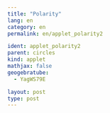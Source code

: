 ```yaml
---
title: "Polarity"
lang: en
category: en
permalink: en/applet_polarity2

ident: applet_polarity2
parent: circles
kind: applet
mathjax: false
geogebratube:
  - YagWS79E

layout: post
type: post
---
```


<div style="height:600px; width:800px; margin: auto;" id="applet_containerYagWS79E"></div>